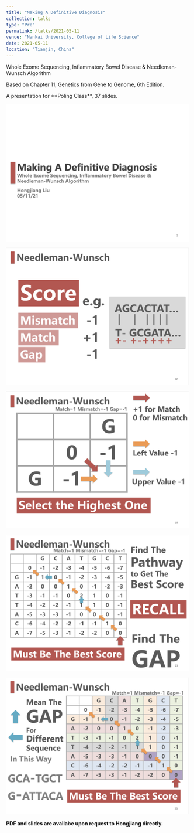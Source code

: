 ```yaml
---
title: "Making A Definitive Diagnosis"
collection: talks
type: "Pre"
permalink: /talks/2021-05-11
venue: "Nankai University, College of Life Science"
date: 2021-05-11
location: "Tianjin, China"
---
```


<p>Whole Exome Sequencing, Inflammatory Bowel Disease &  Needleman-Wunsch Algorithm</p>
<p>Based on Chapter 11, Genetics from Gene to Genome, 6th Edition.</p>
<p>A presentation for **Poling Class**, 37 slides.</p>
<img src='/images/talks/2021_05_11_1.png' width="500px"> <br />

<img src='/images/talks/2021_05_11_12.png' width="500px"> <br />

<img src='/images/talks/2021_05_11_19.png' width="500px"> <br />

<img src='/images/talks/2021_05_11_23.png' width="500px"> <br />

<img src='/images/talks/2021_05_11_25.png' width="500px">

**PDF and slides are availabe upon request to Hongjiang directly.**